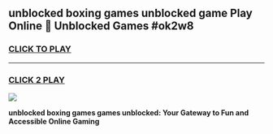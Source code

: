
## unblocked boxing games unblocked game Play Online 👋 Unblocked Games #ok2w8
<h3>
<a href="https://premium.freeplayer.one?title=unblocked_boxing_games&ref=21F">CLICK TO PLAY</a></h3>
<hr>

<h3>
<a href="https://premium.freeplayer.one?title=unblocked_boxing_games&ref=21F">CLICK 2 PLAY</a>
  
</h3>

<a href="https://premium.freeplayer.one?title=unblocked_boxing_games&ref=21F/"><img src="https://clearcache.store/games.png"></a>


**unblocked boxing games games unblocked: Your Gateway to Fun and Accessible Online Gaming**
